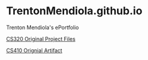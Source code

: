 # TrentonMendiola.github.io
Trenton Mendiola's ePortfolio

<a href="https://github.com/TrentonMendiola/CS320Portfolio">CS320 Original Project Files</a>

<a href="https://github.com/TrentonMendiola/CS410-Portfolio/tree/main">CS410 Orignial Artifact</a>
